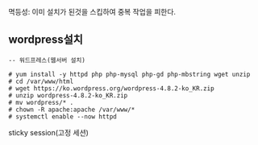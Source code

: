 멱등성: 이미 설치가 된것을 스킵하여 중복 작업을 피한다.

## wordpress설치
```
-- 워드프레스(웹서버 설치)

# yum install -y httpd php php-mysql php-gd php-mbstring wget unzip
# cd /var/www/html
# wget https://ko.wordpress.org/wordpress-4.8.2-ko_KR.zip
# unzip wordpress-4.8.2-ko_KR.zip
# mv wordpress/* .
# chown -R apache:apache /var/www/*
# systemctl enable --now httpd
```
sticky session(고정 세션)
